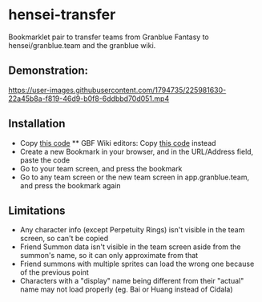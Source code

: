 # hensei-transfer
Bookmarklet pair to transfer teams from Granblue Fantasy to hensei/granblue.team and the granblue wiki.

## Demonstration:

https://user-images.githubusercontent.com/1794735/225981630-22a45b8a-f819-46d9-b0f8-6ddbbd70d051.mp4

## Installation

* Copy [this code](https://raw.githubusercontent.com/Vazkii/hensei-transfer/main/bookmark_aio.js)
** GBF Wiki editors: Copy [this code](https://raw.githubusercontent.com/Vazkii/hensei-transfer/main/bookmark_wiki.js) instead
* Create a new Bookmark in your browser, and in the URL/Address field, paste the code
* Go to your team screen, and press the bookmark
* Go to any team screen or the new team screen in app.granblue.team, and press the bookmark again

## Limitations

* Any character info (except Perpetuity Rings) isn't visible in the team screen, so can't be copied
* Friend Summon data isn't visible in the team screen aside from the summon's name, so it can only approximate from that
* Friend summons with multiple sprites can load the wrong one because of the previous point
* Characters with a "display" name being different from their "actual" name may not load properly (eg. Bai or Huang instead of Cidala)
